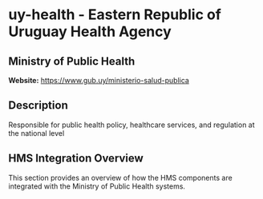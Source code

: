 # uy-health - Eastern Republic of Uruguay Health Agency

## Ministry of Public Health

**Website:** https://www.gub.uy/ministerio-salud-publica

## Description

Responsible for public health policy, healthcare services, and regulation at the national level

## HMS Integration Overview

This section provides an overview of how the HMS components are integrated with the Ministry of Public Health systems.
